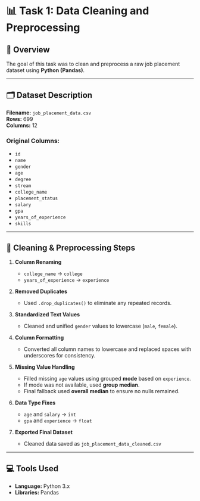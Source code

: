 # 📊 Task 1: Data Cleaning and Preprocessing

## 🚀 Overview
The goal of this task was to clean and preprocess a raw job placement dataset using **Python (Pandas)**.

---

## 🗂 Dataset Description

**Filename:** `job_placement_data.csv`  
**Rows:** 699  
**Columns:** 12  

### Original Columns:
- `id`
- `name`
- `gender`
- `age`
- `degree`
- `stream`
- `college_name`
- `placement_status`
- `salary`
- `gpa`
- `years_of_experience`
- `skills`

---

## 🧹 Cleaning & Preprocessing Steps

1. **Column Renaming**
   - `college_name` → `college`
   - `years_of_experience` → `experience`

2. **Removed Duplicates**
   - Used `.drop_duplicates()` to eliminate any repeated records.

3. **Standardized Text Values**
   - Cleaned and unified `gender` values to lowercase (`male`, `female`).

4. **Column Formatting**
   - Converted all column names to lowercase and replaced spaces with underscores for consistency.

5. **Missing Value Handling**
   - Filled missing `age` values using grouped **mode** based on `experience`.
   - If mode was not available, used **group median**.
   - Final fallback used **overall median** to ensure no nulls remained.

6. **Data Type Fixes**
   - `age` and `salary` → `int`
   - `gpa` and `experience` → `float`

7. **Exported Final Dataset**
   - Cleaned data saved as `job_placement_data_cleaned.csv`

---

## 💻 Tools Used

- **Language:** Python 3.x  
- **Libraries:** Pandas  
